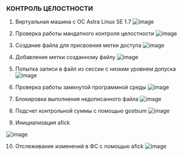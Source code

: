 ### КОНТРОЛЬ ЦЕЛОСТНОСТИ ###
1. Виртуальная машина с ОС Astra Linux SE 1.7
![image](https://github.com/slavastrybak/TOIB/assets/70744558/ce308209-d7fd-4668-9dd5-0000ab94d634)

2. Проверка работы мандатного контроля целостности
![image](https://github.com/slavastrybak/TOIB/assets/70744558/7a983bfd-fdd9-484a-848a-a3f56b3c4864)

3. Создание файла для присвоения метки доступа
![image](https://github.com/slavastrybak/TOIB/assets/70744558/cf0b2049-ee87-4f35-96d4-151f601eefa3)

4. Добавление метки созданному файлу
![image](https://github.com/slavastrybak/TOIB/assets/70744558/aebf7977-cd06-443d-b23c-5d0c9e03baf5)

5. Попытка записи в файл из сессии с низким уровнем допуска
![image](https://github.com/slavastrybak/TOIB/assets/70744558/e2a3c1b3-97e9-447e-84e7-842c73181b71)

6. Проверка работы замкнутой программной среды
![image](https://github.com/slavastrybak/TOIB/assets/70744558/34ef4889-8986-401d-98e8-d33c0ab9a654)

7. Блокировка выполнения недописанного файла
![image](https://github.com/slavastrybak/TOIB/assets/70744558/1a342c56-a3fb-4233-84d6-a665ea9345c4)

8. Подсчет контрольной суммы с помощью gostsum
![image](https://github.com/slavastrybak/TOIB/assets/70744558/706a049e-ba2a-4a36-b448-f9576c8e7456)

9. Инициализация afick
    
![image](https://github.com/slavastrybak/TOIB/assets/70744558/f4704c3c-85ae-4bb3-bdfc-981ee551189b)

10. Отслеживание изменений в ФС с помощью afick
![image](https://github.com/slavastrybak/TOIB/assets/70744558/87b90d27-5637-4eae-9d67-ad8d511884b9)

